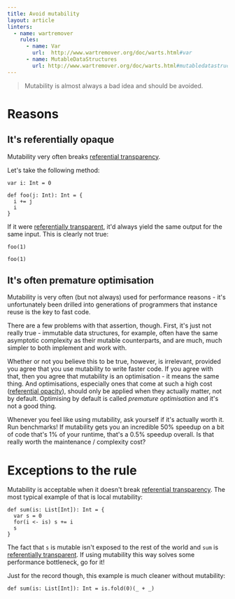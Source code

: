 ```yaml
---
title: Avoid mutability
layout: article
linters:
  - name: wartremover
    rules:
      - name: Var
        url:  http://www.wartremover.org/doc/warts.html#var
      - name: MutableDataStructures
        url: http://www.wartremover.org/doc/warts.html#mutabledatastructures
---
```


> Mutability is almost always a bad idea and should be avoided.

# Reasons

## It's referentially opaque

Mutability very often breaks [referential transparency][reftrans].

Let's take the following method:

```tut:silent
var i: Int = 0

def foo(j: Int): Int = {
  i += j
  i
}
```

If it were [referentially transparent][reftrans], it'd always yield the same output for the same input. This is clearly not true:

```tut:book
foo(1)

foo(1)
```


## It's often premature optimisation

Mutability is very often (but not always) used for performance reasons - it's unfortunately been drilled into generations of programmers that instance reuse is the key to fast code.

There are a few problems with that assertion, though. First, it's just not really true - immutable data structures, for example, often have the same asymptotic complexity as their mutable counterparts, and are much, much simpler to both implement and work with.

Whether or not you believe this to be true, however, is irrelevant, provided you agree that you use mutability to write faster code. If you agree with that, then you agree that mutability is an optimisation - it means the same thing. And optimisations, especially ones that come at such a high cost ([referential opacity][reftrans]), should only be applied when they actually matter, not by default. Optimising by default is called _premature optimisation_ and it's not a good thing.

Whenever you feel like using mutability, ask yourself if it's actually worth it. Run benchmarks! If mutability gets you an incredible 50% speedup on a bit of code that's 1% of your runtime, that's a 0.5% speedup overall. Is that really worth the maintenance / complexity cost?

# Exceptions to the rule

Mutability is acceptable when it doesn't break [referential transparency][reftrans]. The most typical example of that is local mutability:

```tut:silent
def sum(is: List[Int]): Int = {
  var s = 0
  for(i <- is) s += i
  s
}
```

The fact that `s` is mutable isn't exposed to the rest of the world and `sum` is [referentially transparent][reftrans]. If using mutability this way solves some performance bottleneck, go for it!

Just for the record though, this example is much cleaner without mutability:

```tut:silent
def sum(is: List[Int]): Int = is.fold(0)(_ + _)
```


[reftrans]:../definitions/referential_transparency.html
